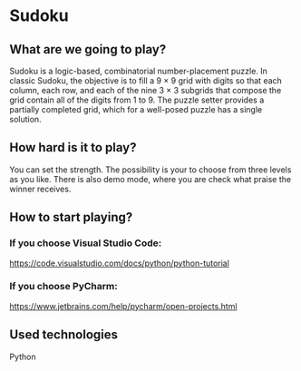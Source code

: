 # Sudoku

## What are we going to play?

Sudoku is a logic-based, combinatorial number-placement puzzle. 
In classic Sudoku, the objective is to fill a 9 × 9 grid with digits 
so that each column, each row, and each of the nine 3 × 3 subgrids that compose the grid contain all of the digits from 1 to 9. 
The puzzle setter provides a partially completed grid, which for a well-posed puzzle has a single solution.

## How hard is it to play?

You can set the strength. The possibility is your to choose from three levels as you like. 
There is also demo mode, where you are check what praise the winner receives.

## How to start playing?

### If you choose Visual Studio Code:

https://code.visualstudio.com/docs/python/python-tutorial

### If you choose PyCharm:

https://www.jetbrains.com/help/pycharm/open-projects.html

## Used technologies

Python
